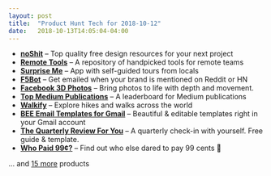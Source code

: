 ```yaml
---
layout: post
title:  "Product Hunt Tech for 2018-10-12"
date:   2018-10-13T14:05:04-04:00
---
```


* **[noShit](https://www.producthunt.com/posts/noshit?utm_campaign=producthunt-api&utm_medium=api&utm_source=Application%3A+Daily+Digest+RSS+%28ID%3A+3202%29)** – Top quality free design resources for your next project
* **[Remote Tools](https://www.producthunt.com/posts/remote-tools?utm_campaign=producthunt-api&utm_medium=api&utm_source=Application%3A+Daily+Digest+RSS+%28ID%3A+3202%29)** – A repository of handpicked tools for remote teams
* **[Surprise Me](https://www.producthunt.com/posts/surprise-me?utm_campaign=producthunt-api&utm_medium=api&utm_source=Application%3A+Daily+Digest+RSS+%28ID%3A+3202%29)** – App with self-guided tours from locals
* **[F5Bot](https://www.producthunt.com/posts/f5bot?utm_campaign=producthunt-api&utm_medium=api&utm_source=Application%3A+Daily+Digest+RSS+%28ID%3A+3202%29)** – Get emailed when your brand is mentioned on Reddit or HN
* **[Facebook 3D Photos](https://www.producthunt.com/posts/facebook-3d-photos?utm_campaign=producthunt-api&utm_medium=api&utm_source=Application%3A+Daily+Digest+RSS+%28ID%3A+3202%29)** – Bring photos to life with depth and movement.
* **[Top Medium Publications](https://www.producthunt.com/posts/top-medium-publications?utm_campaign=producthunt-api&utm_medium=api&utm_source=Application%3A+Daily+Digest+RSS+%28ID%3A+3202%29)** – A leaderboard for Medium publications
* **[Walkify](https://www.producthunt.com/posts/walkify?utm_campaign=producthunt-api&utm_medium=api&utm_source=Application%3A+Daily+Digest+RSS+%28ID%3A+3202%29)** – Explore hikes and walks across the world
* **[BEE Email Templates for Gmail](https://www.producthunt.com/posts/bee-email-templates-for-gmail?utm_campaign=producthunt-api&utm_medium=api&utm_source=Application%3A+Daily+Digest+RSS+%28ID%3A+3202%29)** – Beautiful & editable templates right in your Gmail account
* **[The Quarterly Review For You](https://www.producthunt.com/posts/the-quarterly-review-for-you?utm_campaign=producthunt-api&utm_medium=api&utm_source=Application%3A+Daily+Digest+RSS+%28ID%3A+3202%29)** – A quarterly check-in with yourself. Free guide & template.
* **[Who Paid 99¢?](https://www.producthunt.com/posts/who-paid-99?utm_campaign=producthunt-api&utm_medium=api&utm_source=Application%3A+Daily+Digest+RSS+%28ID%3A+3202%29)** – Find out who else dared to pay 99 cents 🙊

… and [15 more](https://www.producthunt.com/tech) products